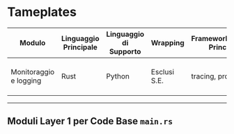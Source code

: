 # Tameplates
| Modulo                 | Linguaggio Principale | Linguaggio di Supporto | Wrapping     | Framework/Librerie Principali | Considerazioni per lo Sviluppo<br>                          |
| ---------------------- | --------------------- | ---------------------- | ------------ | ----------------------------- | ----------------------------------------------------------- |
| Monitoraggio e logging | Rust                  | Python                 | Esclusi S.E. | tracing, prometheus           | Implementare trace distribuiti, metriche personalizzate<br> |

---

## Moduli Layer 1 per Code Base `main.rs`

